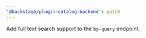 ```yaml
---
'@backstage/plugin-catalog-backend': patch
---
```


Add full text search support to the `by-query` endpoint.
